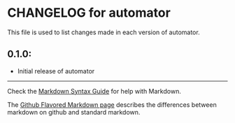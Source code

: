 # CHANGELOG for automator

This file is used to list changes made in each version of automator.

## 0.1.0:

* Initial release of automator

- - - 
Check the [Markdown Syntax Guide](http://daringfireball.net/projects/markdown/syntax) for help with Markdown.

The [Github Flavored Markdown page](http://github.github.com/github-flavored-markdown/) describes the differences between markdown on github and standard markdown.
